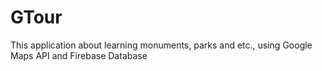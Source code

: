 # GTour
This application about learning monuments, parks and etc., using Google Maps API and Firebase Database
